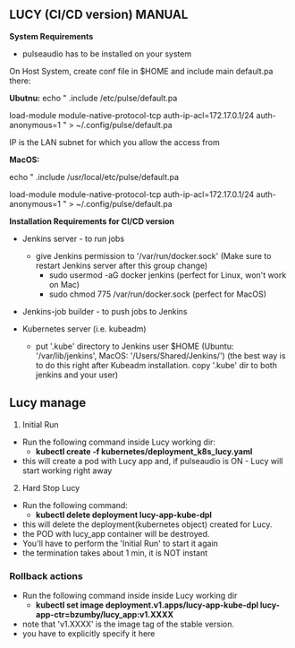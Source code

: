 ## LUCY (CI/CD version) MANUAL


**System Requirements**

* pulseaudio has to be installed on your system

On Host System, create conf file in $HOME and include main default.pa there:

**Ubutnu:**
echo "
.include /etc/pulse/default.pa

load-module module-native-protocol-tcp auth-ip-acl=172.17.0.1/24 auth-anonymous=1
" > ~/.config/pulse/default.pa

IP is the LAN subnet for which you allow the access from 

**MacOS:**

echo "
.include /usr/local/etc/pulse/default.pa

load-module module-native-protocol-tcp auth-ip-acl=172.17.0.1/24 auth-anonymous=1
" > ~/.config/pulse/default.pa

**Installation Requirements for CI/CD version**

* Jenkins server - to run jobs
	* give Jenkins permission to '/var/run/docker.sock' (Make sure to restart Jenkins server after this group change)
	  * sudo usermod -aG docker jenkins  (perfect for Linux, won't work on Mac)
	  * sudo chmod 775 /var/run/docker.sock (perfect for MacOS)

* Jenkins-job builder - to push jobs to Jenkins

* Kubernetes server (i.e. kubeadm)
	* put '.kube' directory to Jenkins user $HOME (Ubuntu: '/var/lib/jenkins', MacOS: '/Users/Shared/Jenkins/')
	(the best way is to do this right after Kubeadm installation. copy '.kube' dir to both jenkins and your user)


## Lucy manage

1. Initial Run
* Run the following command inside Lucy working dir:
  * **kubectl create -f kubernetes/deployment_k8s_lucy.yaml**
* this will create a pod with Lucy app and, if  pulseaudio is ON - Lucy will start working right away

2. Hard Stop Lucy
* Run the following command:
  * **kubectl delete deployment lucy-app-kube-dpl**
* this will delete the deployment(kubernetes object) created for Lucy. 
* the POD with lucy_app container will be destroyed. 
* You'll have to perform the 'Initial Run' to start it again
* the termination takes about 1 min, it is NOT instant

### Rollback actions
* Run the following command inside inside Lucy working dir
  * **kubectl set image deployment.v1.apps/lucy-app-kube-dpl lucy-app-ctr=bzumby/lucy_app:v1.XXXX**
* note that 'v1.XXXX' is the image tag of the stable version.
* you have to explicitly specify it here  
